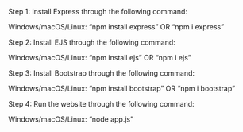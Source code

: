 Step 1: Install Express through the following command:

Windows/macOS/Linux: “npm install express” OR “npm i express”

Step 2: Install EJS through the following command:

Windows/macOS/Linux: “npm install ejs” OR “npm i ejs”

Step 3: Install Bootstrap through the following command:

Windows/macOS/Linux: “npm install bootstrap” OR “npm i bootstrap”

Step 4: Run the website through the following command:

Windows/macOS/Linux: “node app.js”